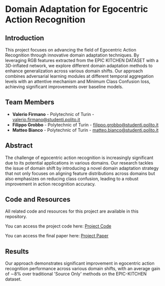 # Domain Adaptation for Egocentric Action Recognition

## Introduction

This project focuses on advancing the field of Egocentric Action Recognition through innovative domain adaptation techniques. By leveraging RGB features extracted from the EPIC KITCHEN DATASET with a 3D-inflated network, we explore different domain adaptation methods to enhance generalization across various domain shifts. Our approach combines adversarial learning modules at different temporal aggregation levels with an attentive mechanism and Minimum Class Confusion loss, achieving significant improvements over baseline models.

## Team Members

- **Valerio Firmano** - Polytechnic of Turin - [valerio.firmano@studenti.polito.it](mailto:valerio.firmano@studenti.polito.it)
- **Filippo Grobbo** - Polytechnic of Turin - [filippo.grobbo@studenti.polito.it](mailto:filippo.grobbo@studenti.polito.it)
- **Matteo Bianco** - Polytechnic of Turin - [matteo.bianco@studenti.polito.it](mailto:matteo.bianco@studenti.polito.it)

## Abstract

The challenge of egocentric action recognition is increasingly significant due to its potential applications in various domains. Our research tackles the issue of domain shift by introducing a novel domain adaptation strategy that not only focuses on aligning feature distributions across domains but also emphasizes on reducing class confusion, leading to a robust improvement in action recognition accuracy.

## Code and Resources

All related code and resources for this project are available in this repository. 

You can access the project code here:
[Project Code](https://github.com/ValerioFirmanoo/mldl23-ego-1)

You can access the final paper here:
[Project Paper](https://github.com/ValerioFirmanoo/mldl23-ego-1/blob/280a396f93e1100556233427554fa91a8899a0c5/EGOVISION-Action-Recognition.pdf)

## Results

Our approach demonstrates significant improvement in egocentric action recognition performance across various domain shifts, with an average gain of ∼8% over traditional 'Source Only' methods on the EPIC-KITCHEN dataset.

